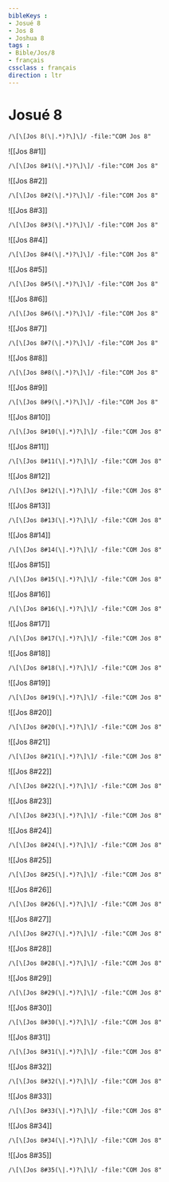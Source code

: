 ```yaml
---
bibleKeys : 
- Josué 8
- Jos 8
- Joshua 8
tags : 
- Bible/Jos/8
- français
cssclass : français
direction : ltr
---
```


# Josué 8

```query
/\[\[Jos 8(\|.*)?\]\]/ -file:"COM Jos 8"
```



![[Jos 8#1]]

```query
/\[\[Jos 8#1(\|.*)?\]\]/ -file:"COM Jos 8"
```

![[Jos 8#2]]

```query
/\[\[Jos 8#2(\|.*)?\]\]/ -file:"COM Jos 8"
```

![[Jos 8#3]]

```query
/\[\[Jos 8#3(\|.*)?\]\]/ -file:"COM Jos 8"
```

![[Jos 8#4]]

```query
/\[\[Jos 8#4(\|.*)?\]\]/ -file:"COM Jos 8"
```

![[Jos 8#5]]

```query
/\[\[Jos 8#5(\|.*)?\]\]/ -file:"COM Jos 8"
```

![[Jos 8#6]]

```query
/\[\[Jos 8#6(\|.*)?\]\]/ -file:"COM Jos 8"
```

![[Jos 8#7]]

```query
/\[\[Jos 8#7(\|.*)?\]\]/ -file:"COM Jos 8"
```

![[Jos 8#8]]

```query
/\[\[Jos 8#8(\|.*)?\]\]/ -file:"COM Jos 8"
```

![[Jos 8#9]]

```query
/\[\[Jos 8#9(\|.*)?\]\]/ -file:"COM Jos 8"
```

![[Jos 8#10]]

```query
/\[\[Jos 8#10(\|.*)?\]\]/ -file:"COM Jos 8"
```

![[Jos 8#11]]

```query
/\[\[Jos 8#11(\|.*)?\]\]/ -file:"COM Jos 8"
```

![[Jos 8#12]]

```query
/\[\[Jos 8#12(\|.*)?\]\]/ -file:"COM Jos 8"
```

![[Jos 8#13]]

```query
/\[\[Jos 8#13(\|.*)?\]\]/ -file:"COM Jos 8"
```

![[Jos 8#14]]

```query
/\[\[Jos 8#14(\|.*)?\]\]/ -file:"COM Jos 8"
```

![[Jos 8#15]]

```query
/\[\[Jos 8#15(\|.*)?\]\]/ -file:"COM Jos 8"
```

![[Jos 8#16]]

```query
/\[\[Jos 8#16(\|.*)?\]\]/ -file:"COM Jos 8"
```

![[Jos 8#17]]

```query
/\[\[Jos 8#17(\|.*)?\]\]/ -file:"COM Jos 8"
```

![[Jos 8#18]]

```query
/\[\[Jos 8#18(\|.*)?\]\]/ -file:"COM Jos 8"
```

![[Jos 8#19]]

```query
/\[\[Jos 8#19(\|.*)?\]\]/ -file:"COM Jos 8"
```

![[Jos 8#20]]

```query
/\[\[Jos 8#20(\|.*)?\]\]/ -file:"COM Jos 8"
```

![[Jos 8#21]]

```query
/\[\[Jos 8#21(\|.*)?\]\]/ -file:"COM Jos 8"
```

![[Jos 8#22]]

```query
/\[\[Jos 8#22(\|.*)?\]\]/ -file:"COM Jos 8"
```

![[Jos 8#23]]

```query
/\[\[Jos 8#23(\|.*)?\]\]/ -file:"COM Jos 8"
```

![[Jos 8#24]]

```query
/\[\[Jos 8#24(\|.*)?\]\]/ -file:"COM Jos 8"
```

![[Jos 8#25]]

```query
/\[\[Jos 8#25(\|.*)?\]\]/ -file:"COM Jos 8"
```

![[Jos 8#26]]

```query
/\[\[Jos 8#26(\|.*)?\]\]/ -file:"COM Jos 8"
```

![[Jos 8#27]]

```query
/\[\[Jos 8#27(\|.*)?\]\]/ -file:"COM Jos 8"
```

![[Jos 8#28]]

```query
/\[\[Jos 8#28(\|.*)?\]\]/ -file:"COM Jos 8"
```

![[Jos 8#29]]

```query
/\[\[Jos 8#29(\|.*)?\]\]/ -file:"COM Jos 8"
```

![[Jos 8#30]]

```query
/\[\[Jos 8#30(\|.*)?\]\]/ -file:"COM Jos 8"
```

![[Jos 8#31]]

```query
/\[\[Jos 8#31(\|.*)?\]\]/ -file:"COM Jos 8"
```

![[Jos 8#32]]

```query
/\[\[Jos 8#32(\|.*)?\]\]/ -file:"COM Jos 8"
```

![[Jos 8#33]]

```query
/\[\[Jos 8#33(\|.*)?\]\]/ -file:"COM Jos 8"
```

![[Jos 8#34]]

```query
/\[\[Jos 8#34(\|.*)?\]\]/ -file:"COM Jos 8"
```

![[Jos 8#35]]

```query
/\[\[Jos 8#35(\|.*)?\]\]/ -file:"COM Jos 8"
```

